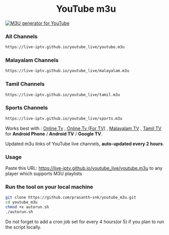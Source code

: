 
<h1 align="center"> YouTube m3u </h1>

[![M3U generator for YouTube](https://github.com/prasanth-snk/youtube_m3u/actions/workflows/m3u_Generator.yml/badge.svg)](https://github.com/prasanth-snk/youtube_m3u/actions/workflows/m3u_Generator.yml)

### All Channels
``` bash
https://live-iptv.github.io/youtube_live/youtube.m3u
```
### Malayalam Channels
``` bash
https://live-iptv.github.io/youtube_live/malayalam.m3u
```

### Tamil Channels
``` bash
https://live-iptv.github.io/youtube_live/tamil.m3u
```

### Sports Channels
``` bash
https://live-iptv.github.io/youtube_live/sports.m3u
```

Works best with :   [Online Tv](https://play.google.com/store/apps/details?id=com.sp.tv) ,
                    [Online Tv (For TV)](https://play.google.com/store/apps/details?id=com.sp.onlinetv) ,
                    [Malayalam TV](https://play.google.com/store/apps/details?id=com.sp.tvmalayalam) ,
                    [Tamil TV](https://play.google.com/store/apps/details?id=com.sp.tvtamil) for **Android Phone** / **Android TV** / **Google TV**.


Updated m3u links of YouTube live channels, **auto-updated every 2 hours**.


### Usage
Paste this URL: https://live-iptv.github.io/youtube_live/youtube.m3u to any player which supports M3U playlists

### Run the tool on your local machine
``` bash
git clone https://github.com/prasanth-snk/youtube_m3u.git
cd youtube_m3u
chmod +x autorun.sh
./autorun.sh
```

Do not forget to add a cron job set for every 4 hours(or 5) if you plan to run the script locally.
